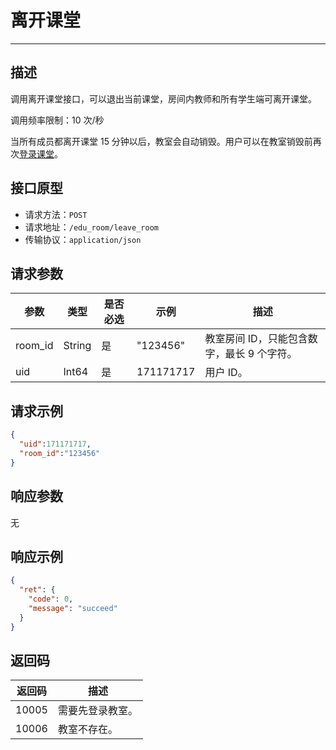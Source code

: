 # 离开课堂
---
## 描述

调用离开课堂接口，可以退出当前课堂，房间内教师和所有学生端可离开课堂。

调用频率限制：10 次/秒

<Note title="说明">


当所有成员都离开课堂 15 分钟以后，教室会自动销毁。用户可以在教室销毁前再次[登录课堂](/small-class/server-api/login-room)。
</Note>

## 接口原型

* 请求方法：`POST`
* 请求地址：`/edu_room/leave_room`
* 传输协议：`application/json`



## 请求参数

| 参数    | 类型   | 是否必选 | 示例      | 描述       |
| ------- | ------ | -------- | --------- | ---------- |
| room_id | String | 是       | "123456"  | 教室房间 ID，只能包含数字，最长 9 个字符。 |
| uid     | Int64  | 是       | 171171717 | 用户 ID。     |



## 请求示例

```json
{
  "uid":171171717,
  "room_id":"123456"
}
```



## 响应参数

无



## 响应示例

```json
{
  "ret": {
    "code": 0,
    "message": "succeed"
  }
}
```



## 返回码

| 返回码 | 描述           |
| ------ | -------------- |
| 10005  | 需要先登录教室。 |
| 10006  | 教室不存在。     |
